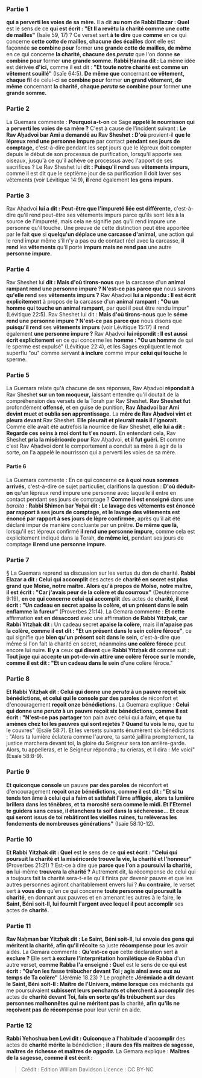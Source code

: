 
### Partie 1
<b>qui a perverti les voies de sa mère.</b> Il a dit <b>au nom de Rabbi Elazar : Quel</b> est le sens de ce <b>qui est écrit : "Et Il a revêtu la charité comme une cotte de mailles"</b> (Isaïe 59, 17) ? Ce verset sert <b>à te dire</b> que <b>comme</b> en ce qui concerne <b>cette cotte de mailles, chacune des écailles</b> dont elle est façonnée <b>se combine pour</b> former <b>une grande cotte de mailles, de même</b> en ce qui concerne <b>la charité, chacune des <i>peruta</i></b> que l'on donne <b>se combine pour</b> former <b>une grande somme. Rabbi Ḥanina dit :</b> La même idée est dérivée <b>d'ici,</b> comme il est dit : <b>"Et toute notre charité est comme un vêtement souillé"</b> (Isaïe 64:5). <b>De même que</b> concernant <b>ce vêtement, chaque fil</b> de celui-ci <b>se combine pour</b> former <b>un grand vêtement, de même</b> concernant <b>la charité, chaque <i>peruta</i> se combine pour</b> former <b>une grande somme.</b>

### Partie 2
La Guemara commente : <b>Pourquoi a-t-on</b> ce Sage <b>appelé le nourrisson qui a perverti les voies de sa mère ?</b> C'est à cause de l'incident suivant : <b>Le Rav Aḥadvoi bar Ami a demandé au Rav Sheshet : D'où</b> provient-il <b>que le lépreux rend une personne impure</b> par contact <b>pendant ses jours de comptage,</b> c'est-à-dire pendant les sept jours que le lépreux doit compter depuis le début de son processus de purification, lorsqu'il apporte ses oiseaux, jusqu'à ce qu'il achève ce processus avec l'apport de ses sacrifices ? Le Rav Sheshet lui <b>dit : Puisqu'il rend</b> ses <b>vêtements impurs,</b> comme il est dit que le septième jour de sa purification il doit laver ses vêtements (voir Lévitique 14:9), <b>il</b> rend également <b>les gens impurs.</b>

### Partie 3
Rav Aḥadvoi <b>lui a dit : Peut-être que l'impureté liée est différente,</b> c'est-à-dire qu'il rend peut-être ses vêtements impurs parce qu'ils sont liés à la source de l'impureté, mais cela ne signifie pas qu'il rend impure une personne qu'il touche. Une preuve de cette distinction peut être apportée par le fait <b>que</b> si <b>quelqu'un déplace une carcasse d'animal,</b> une action qui le rend impur même s'il n'y a pas eu de contact réel avec la carcasse, <b>il rend</b> les <b>vêtements</b> qu'il porte <b>impurs mais ne rend pas</b> une autre <b>personne impure.</b>

### Partie 4
Rav Sheshet lui <b>dit : Mais d'où tirons-nous</b> que la carcasse d'un <b>animal rampant rend une personne impure ? N'est-ce pas parce que</b> nous savons <b>qu'elle rend</b> ses <b>vêtements impurs ?</b> Rav Aḥadvoi <b>lui a répondu : Il est écrit explicitement</b> à propos de la carcasse d'un <b>animal rampant : "Ou un homme qui touche un animal rampant,</b> par quoi il peut être rendu impur" (Lévitique 22:5). Rav Sheshet lui dit : <b>Mais d'où tirons-nous</b> que le <b>séme rend une personne impure ? N'est-ce pas parce que</b> nous disons que <b>puisqu'il rend</b> ses <b>vêtements impurs</b> (voir Lévitique 15:17) <b>il</b> rend également <b>une personne impure ?</b> Rav Aḥadvoi <b>lui répondit : Il est aussi écrit explicitement</b> en ce qui concerne les <b>homme : "Ou un homme</b> de qui le sperme est expulsé" (Lévitique 22:4), et les Sages expliquent le mot superflu "ou" comme servant <b>à inclure</b> comme impur <b>celui qui touche</b> le sperme.

### Partie 5
La Guemara relate qu'à chacune de ses réponses, Rav Aḥadvoi <b>répondait à</b> Rav Sheshet <b>sur un ton moqueur,</b> laissant entendre qu'il doutait de la compréhension des versets de la Torah par Rav Sheshet. <b>Rav Sheshet fut</b> profondément <b>offensé,</b> et en guise de punition, <b>Rav Aḥadvoi bar Ami devint muet et oublia son apprentissage.</b> La <b>mère de Rav Aḥadvoi vint et pleura devant</b> Rav Sheshet. <b>Elle pleurait et pleurait mais il l'ignorait.</b> Comme elle avait été autrefois la nourrice de Rav Sheshet, <b>elle lui a dit : Regarde ces seins à moi dont tu t'es nourri.</b> En entendant cela, Rav Sheshet <b>pria la miséricorde pour</b> Rav Aḥadvoi, <b>et il fut guéri.</b> Et comme c'est Rav Aḥadvoi dont le comportement a conduit sa mère à agir de la sorte, on l'a appelé le nourrisson qui a perverti les voies de sa mère.

#### Partie 6
La Guemara commente : En ce qui concerne <b>ce à quoi nous sommes arrivés,</b> c'est-à-dire ce sujet particulier, clarifions la question : <b>D'où déduit-on</b> qu'un lépreux rend impure une personne avec laquelle il entre en contact pendant ses jours de comptage ? <b>Comme il est enseigné</b> dans une <i>baraita</i> : <b>Rabbi Shimon bar Yoḥai dit : Le lavage des vêtements est énoncé par rapport à ses jours de comptage, et le lavage des vêtements est énoncé par rapport à ses jours de lèpre confirmée</b>, après qu'il ait été déclaré impur de manière concluante par un prêtre. <b>De même que là,</b> lorsqu'il est lépreux confirmé <b>il rend une personne impure,</b> comme cela est explicitement indiqué dans la Torah, <b>de même ici,</b> pendant ses jours de comptage <b>il rend une personne impure.</b>

### Partie 7
§ La Guemara reprend sa discussion sur les vertus du don de charité. <b>Rabbi Elazar a dit : Celui qui accomplit</b> des actes de <b>charité en secret est plus grand que Moïse, notre maître. Alors qu'à propos de Moïse, notre maître, il est écrit : "Car j'avais peur de la colère et du courroux"</b> (Deutéronome 9:19), <b>en ce qui concerne celui qui accomplit</b> des actes de <b>charité, il est écrit : "Un cadeau en secret apaise la colère, et un présent dans le sein enflamme la fureur"</b> (Proverbes 21:14). La Gemara commente : <b>Et cette</b> affirmation <b>est en désaccord</b> avec une affirmation <b>de Rabbi Yitzḥak, car Rabbi Yitzḥak dit :</b> Un cadeau secret <b>apaise la colère,</b> mais il <b>n'apaise pas la colère, comme il est dit : "Et un présent dans le sein colère féroce"</b>, ce qui signifie que <b>bien qu'un présent soit dans le sein,</b> c'est-à-dire que même si l'on fait la charité en secret, néanmoins <b>une colère féroce</b> peut encore lui nuire. <b>Il y a</b> ceux <b>qui disent</b> que <b>Rabbi Yitzḥak dit</b> comme suit : <b>Tout juge qui accepte un pot-de-vin attire une colère féroce sur le monde, comme il est dit : "Et un cadeau dans le sein</b> d'une colère féroce."

### Partie 8
<b>Et Rabbi Yitzḥak dit : Celui qui donne une <i>peruta</i> à un pauvre reçoit six bénédictions, et celui qui le console par des paroles</b> de réconfort et d'encouragement <b>reçoit onze bénédictions.</b> La Guemara explique : <b>Celui qui donne une <i>peruta</i> à un pauvre reçoit six bénédictions, comme il est écrit : "N'est-ce pas partager</b> ton pain avec celui qui a faim, <b>et que tu amènes chez toi les pauvres qui sont rejetés ? Quand tu vois le nu,</b> que tu le couvres" (Esaïe 58:7). Et les versets suivants énumèrent six bénédictions : "Alors ta lumière éclatera comme l'aurore, ta santé jaillira promptement, ta justice marchera devant toi, la gloire du Seigneur sera ton arrière-garde. Alors, tu appelleras, et le Seigneur répondra ; tu crieras, et Il dira : Me voici" (Esaïe 58:8-9).

### Partie 9
<b>Et quiconque console</b> un pauvre <b>par des paroles</b> de réconfort et d'encouragement <b>reçoit onze bénédictions, comme il est dit : "Et si tu tends ton âme à celui qui a faim et satisfait l'âme affligée, alors ta lumière brillera dans les ténèbres, et ta morosité sera comme le midi. Et l'Eternel te guidera sans cesse, il étanchera ta soif dans la sécheresse... Et ceux qui seront issus de toi rebâtiront les vieilles ruines, tu relèveras les fondements de nombreuses générations"</b> (Isaïe 58:10-12).

### Partie 10
<b>Et Rabbi Yitzḥak dit : Quel</b> est le sens de ce <b>qui est écrit : "Celui qui poursuit la charité et la miséricorde trouve la vie, la charité et l'honneur"</b> (Proverbes 21:21) ? Est-ce à dire que <b>parce que l'on a poursuivi la charité, on</b> lui-même <b>trouvera la charité ?</b> Autrement dit, la récompense de celui qui a toujours fait la charité sera-t-elle qu'il finira par devenir pauvre et que les autres personnes agiront charitablement envers lui ? <b>Au contraire,</b> le verset sert à <b>vous dire</b> qu'en ce qui concerne <b>toute personne qui poursuit la charité,</b> en donnant aux pauvres et en amenant les autres à le faire, <b>le Saint, Béni soit-Il, lui fournit l'argent avec lequel il peut accomplir</b> ses actes de <b>charité.</b>

### Partie 11
<b>Rav Naḥman bar Yitzḥak dit : Le Saint, Béni soit-Il, lui envoie des gens qui méritent la charité, afin qu'il récolte</b> sa juste <b>récompense pour</b> les avoir aidés.</b> La Gemara commente : <b>Qu'est-ce que</b> cette déclaration sert <b>à exclure ?</b> Elle sert <b>à exclure l'interprétation homilétique de Rabba</b> d'un autre verset, <b>comme Rabba l'a enseigné : Quel</b> est le sens de ce <b>qui est écrit : "Qu'on les fasse trébucher devant Toi ; agis ainsi avec eux au temps de Ta colère"</b> (Jérémie 18.23) ? Le prophète <b>Jérémiade a dit devant le Saint, Béni soit-Il : Maître de l'Univers, même lorsque</b> ces méchants qui me poursuivaient <b>subissent leurs penchants et cherchent à accomplir</b> des actes de <b>charité devant Toi, fais en sorte qu'ils trébuchent sur</b> des <b>personnes malhonnêtes qui ne méritent pas</b> la charité, <b>afin qu'ils ne reçoivent pas de récompense</b> pour leur venir en aide.

### Partie 12
<b>Rabbi Yehoshua ben Levi dit : Quiconque a l'habitude d'accomplir</b> des actes de <b>charité mérite</b> la bénédiction ; <b>il aura des fils maîtres de sagesse, maîtres de richesse et maîtres de <i>aggada</i>.</b> La Gemara explique : <b>Maîtres de la sagesse, comme il est écrit :</b>

>Crédit : Edition William Davidson
>Licence : CC BY-NC